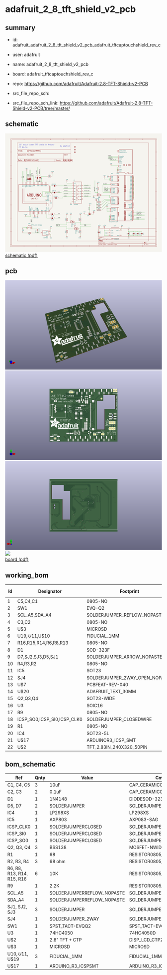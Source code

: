 # adafruit_2_8_tft_shield_v2_pcb
 
## summary 
* id: adafruit_adafruit_2_8_tft_shield_v2_pcb_adafruit_tftcaptouchshield_rev_c
* user: adafruit
* name: adafruit_2_8_tft_shield_v2_pcb
* board: adafruit_tftcaptouchshield_rev_c
* repo: https://github.com/adafruit/Adafruit-2.8-TFT-Shield-v2-PCB



* src_file_repo_sch: 
* src_file_repo_sch_link: https://github.com/adafruit/Adafruit-2.8-TFT-Shield-v2-PCB/tree/master/

## schematic  
![](working_schematic_600.png)  
[schematic (pdf)](working_schematic.pdf)  

## pcb  
![](working_3d_600.png) 
![](working_3d_front_600.png)  
![](working_3d_back_600.png)  
![](working_600.png)  
[board (pdf)](working.pdf)  

## working_bom
| Id | Designator | Footprint | Quantity | Designation | Supplier and ref |  | None | 
| --- | --- | --- | --- | --- | --- | --- | --- | 
| 1 | C5,C4,C1 | 0805-NO | 3 | 10uF |  |  | [''] | 
| 2 | SW1 | EVQ-Q2 | 1 | SPST_TACT-EVQQ2 |  |  | [''] | 
| 3 | SCL_A5,SDA_A4 | SOLDERJUMPER_REFLOW_NOPASTE | 2 |  |  |  | [''] | 
| 4 | C3,C2 | 0805-NO | 2 | 0.1uF |  |  | [''] | 
| 5 | U$3 | MICROSD | 1 | MICROSD |  |  | [''] | 
| 6 | U$19,U$11,U$10 | FIDUCIAL_1MM | 3 | FIDUCIAL_1MM |  |  | [''] | 
| 7 | R16,R15,R14,R6,R8,R13 | 0805-NO | 6 | 10K |  |  | [''] | 
| 8 | D1 | SOD-323F | 1 | 1N4148 |  |  | [''] | 
| 9 | D7,SJ2,SJ3,D5,SJ1 | SOLDERJUMPER_ARROW_NOPASTE | 5 |  |  |  | [''] | 
| 10 | R4,R3,R2 | 0805-NO | 3 | 68 ohm |  |  | [''] | 
| 11 | IC5 | SOT23 | 1 | AXP803 |  |  | [''] | 
| 12 | SJ4 | SOLDERJUMPER_2WAY_OPEN_NOPASTE | 1 |  |  |  | [''] | 
| 13 | U$7 | PCBFEAT-REV-040 | 1 |  |  |  | [''] | 
| 14 | U$20 | ADAFRUIT_TEXT_30MM | 1 |  |  |  | [''] | 
| 15 | Q2,Q3,Q4 | SOT23-WIDE | 3 | BSS138 |  |  | [''] | 
| 16 | U3 | SOIC16 | 1 | 74HC4050 |  |  | [''] | 
| 17 | R9 | 0805-NO | 1 | 2.2K |  |  | [''] | 
| 18 | ICSP_SO0,ICSP_SI0,ICSP_CLK0 | SOLDERJUMPER_CLOSEDWIRE | 3 |  |  |  | [''] | 
| 19 | R1 | 0805-NO | 1 | 68 |  |  | [''] | 
| 20 | IC4 | SOT23-5L | 1 | MIC5225-3.3 |  |  | [''] | 
| 21 | U$17 | ARDUINOR3_ICSP_SMT | 1 | ARDUINO_R3_ICSPSMT |  |  | [''] | 
| 22 | U$2 | TFT_2.83IN_240X320_50PIN | 1 | 2.8 TFT + CTP" |  |  | [''] | 


## bom_schematic
| Ref | Qnty | Value | Cmp name | Footprint | Description | Vendor | DNP | 
| --- | --- | --- | --- | --- | --- | --- | --- | 
| C1, C4, C5 | 3 | 10uF | CAP_CERAMIC0805-NOOUTLINE | working:0805-NO |  |  |  | 
| C2, C3 | 2 | 0.1uF | CAP_CERAMIC0805-NOOUTLINE | working:0805-NO |  |  |  | 
| D1 | 1 | 1N4148 | DIODESOD-323F | working:SOD-323F |  |  |  | 
| D5, D7 | 2 | SOLDERJUMPER | SOLDERJUMPER | working:SOLDERJUMPER_ARROW_NOPASTE |  |  |  | 
| IC4 | 1 | LP298XS | LP298XS | working:SOT23-5L |  |  |  | 
| IC5 | 1 | AXP803 | AXP083-SAG | working:SOT23 |  |  |  | 
| ICSP_CLK0 | 1 | SOLDERJUMPERCLOSED | SOLDERJUMPERCLOSED | working:SOLDERJUMPER_CLOSEDWIRE |  |  |  | 
| ICSP_SI0 | 1 | SOLDERJUMPERCLOSED | SOLDERJUMPERCLOSED | working:SOLDERJUMPER_CLOSEDWIRE |  |  |  | 
| ICSP_SO0 | 1 | SOLDERJUMPERCLOSED | SOLDERJUMPERCLOSED | working:SOLDERJUMPER_CLOSEDWIRE |  |  |  | 
| Q2, Q3, Q4 | 3 | BSS138 | MOSFET-NWIDE | working:SOT23-WIDE |  |  |  | 
| R1 | 1 | 68 | RESISTOR0805_NOOUTLINE | working:0805-NO |  |  |  | 
| R2, R3, R4 | 3 | 68 ohm | RESISTOR0805_NOOUTLINE | working:0805-NO |  |  |  | 
| R6, R8, R13, R14, R15, R16 | 6 | 10K | RESISTOR0805_NOOUTLINE | working:0805-NO |  |  |  | 
| R9 | 1 | 2.2K | RESISTOR0805_NOOUTLINE | working:0805-NO |  |  |  | 
| SCL_A5 | 1 | SOLDERJUMPERREFLOW_NOPASTE | SOLDERJUMPERREFLOW_NOPASTE | working:SOLDERJUMPER_REFLOW_NOPASTE |  |  |  | 
| SDA_A4 | 1 | SOLDERJUMPERREFLOW_NOPASTE | SOLDERJUMPERREFLOW_NOPASTE | working:SOLDERJUMPER_REFLOW_NOPASTE |  |  |  | 
| SJ1, SJ2, SJ3 | 3 | SOLDERJUMPER | SOLDERJUMPER | working:SOLDERJUMPER_ARROW_NOPASTE |  |  |  | 
| SJ4 | 1 | SOLDERJUMPER_2WAY | SOLDERJUMPER_2WAY | working:SOLDERJUMPER_2WAY_OPEN_NOPASTE |  |  |  | 
| SW1 | 1 | SPST_TACT-EVQQ2 | SPST_TACT-EVQQ2 | working:EVQ-Q2 |  |  |  | 
| U3 | 1 | 74HC4050 | 74HC4050D | working:SOIC16 |  |  |  | 
| U$2 | 1 | 2.8" TFT + CTP | DISP_LCD_CTP28_SAMPLE | working:TFT_2.83IN_240X320_50PIN |  |  |  | 
| U$3 | 1 | MICROSD | MICROSD | working:MICROSD |  |  |  | 
| U$10, U$11, U$19 | 3 | FIDUCIAL_1MM | FIDUCIAL_1MM | working:FIDUCIAL_1MM |  |  |  | 
| U$17 | 1 | ARDUINO_R3_ICSPSMT | ARDUINO_R3_ICSPSMT | working:ARDUINOR3_ICSP_SMT |  |  |  | 

